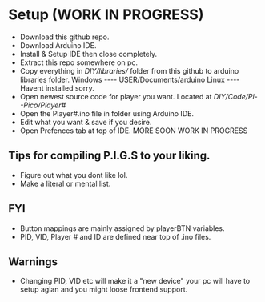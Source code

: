# Setup (WORK IN PROGRESS)
- Download this github repo.
- Download Arduino IDE.
- Install & Setup IDE then close completely.
- Extract this repo somewhere on pc.
- Copy everything in *DIY/libraries/* folder from this github to arduino libraries folder.
    Windows ---- USER/Documents/arduino
    Linux   ---- Havent installed sorry.
- Open newest source code for player you want. Located at *DIY/Code/Pi--Pico/Player#*
- Open the Player#.ino file in folder using Arduino IDE.
- Edit what you want & save if you desire.
- Open Prefences tab at top of IDE.
  MORE SOON WORK IN PROGRESS
     

## Tips for compiling P.I.G.S to your liking.

- Figure out what you dont like lol.
- Make a literal or mental list.

 ## FYI
- Button mappings are mainly assigned by playerBTN variables.
- PID, VID, Player # and ID are defined near top of .ino files.

## Warnings 
- Changing PID, VID etc will make it a "new device" your pc will have to setup agian and you might loose frontend support.
